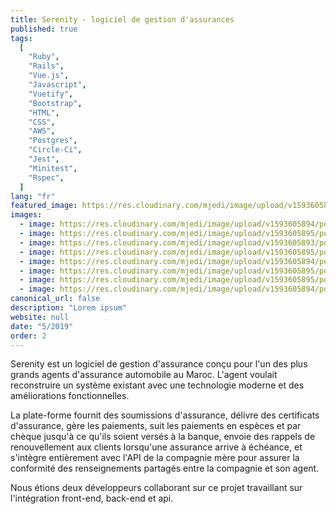 ```yaml
---
title: Serenity - logiciel de gestion d'assurances
published: true
tags:
  [
    "Ruby",
    "Rails",
    "Vue.js",
    "Javascript",
    "Vuetify",
    "Bootstrap",
    "HTML",
    "CSS",
    "AWS",
    "Postgres",
    "Circle-Ci",
    "Jest",
    "Minitest",
    "Rspec",
  ]
lang: "fr"
featured_image: https://res.cloudinary.com/mjedi/image/upload/v1593605894/portfolio/serenity1.png
images:
  - image: https://res.cloudinary.com/mjedi/image/upload/v1593605894/portfolio/serenity1.png
  - image: https://res.cloudinary.com/mjedi/image/upload/v1593605895/portfolio/serenity2.png
  - image: https://res.cloudinary.com/mjedi/image/upload/v1593605893/portfolio/serenity3.png
  - image: https://res.cloudinary.com/mjedi/image/upload/v1593605895/portfolio/serenity4.png
  - image: https://res.cloudinary.com/mjedi/image/upload/v1593605894/portfolio/serenity5.png
  - image: https://res.cloudinary.com/mjedi/image/upload/v1593605895/portfolio/serenity6.png
  - image: https://res.cloudinary.com/mjedi/image/upload/v1593605895/portfolio/serenity7.png
  - image: https://res.cloudinary.com/mjedi/image/upload/v1593605894/portfolio/serenity8.png
canonical_url: false
description: "Lorem ipsum"
website: null
date: "5/2019"
order: 2
---
```


Serenity est un logiciel de gestion d'assurance conçu pour l'un des plus grands agents d'assurance automobile au Maroc. L'agent voulait reconstruire un système existant avec une technologie moderne et des améliorations fonctionnelles.

La plate-forme fournit des soumissions d'assurance, délivre des certificats d'assurance, gère les paiements, suit les paiements en espèces et par chèque jusqu'à ce qu'ils soient versés à la banque, envoie des rappels de renouvellement aux clients lorsqu'une assurance arrive à échéance, et s'intègre entièrement avec l'API de la compagnie mère pour assurer la conformité des renseignements partagés entre la compagnie et son agent.

Nous étions deux développeurs collaborant sur ce projet travaillant sur l'intégration front-end, back-end et api.
